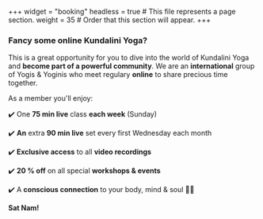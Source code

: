 +++
widget = "booking"
headless = true  # This file represents a page section.
weight = 35  # Order that this section will appear.
+++

### Fancy some online Kundalini Yoga?


This is a great opportunity for you to dive into the world of Kundalini Yoga and **become part of a powerful community**. We are an **international** group of Yogis & Yoginis who meet regulary **online** to share precious time together.

As a member you'll enjoy:

✔️ One **75 min live** class **each week** (Sunday)

✔️ **An** extra **90 min live** set every first Wednesday each month

✔️ **Exclusive access** to all **video recordings**

✔️ **20 % off** on all special **workshops & events**

✔️ A **conscious connection** to your body, mind & soul 🧘‍♀️



**Sat Nam!**
